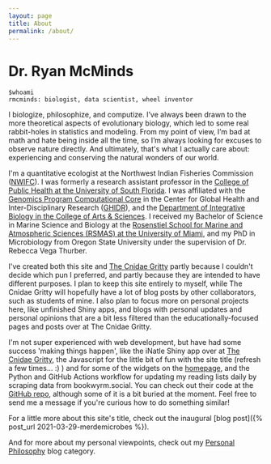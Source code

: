 ```yaml
---
layout: page
title: About
permalink: /about/
---
```


# Dr. Ryan McMinds

```
$whoami
rmcminds: biologist, data scientist, wheel inventor
```

I biologize, philosophize, and computize. I’ve always been drawn to the more theoretical aspects of evolutionary biology, which led to some real rabbit-holes in statistics and modeling. From my point of view, I’m bad at math and hate being inside all the time, so I’m always looking for excuses to observe nature directly. And ultimately, that's what I actually care about: experiencing and conserving the natural wonders of our world. 

I'm a quantitative ecologist at the Northwest Indian Fisheries Commission ([NWIFC](https://nwifc.org/)). I was formerly a research assistant professor in the [College of Public Health at the University of South Florida](https://health.usf.edu/publichealth). I was affiliated with the [Genomics Program Computational Core](https://health.usf.edu/publichealth/ghidr/genomics/request-services) in the Center for Global Health and Inter-Disciplinary Research ([GHIDR](https://health.usf.edu/publichealth/ghidr)), and the [Department of Integrative Biology in the College of Arts & Sciences](https://www.usf.edu/arts-sciences/departments/ib/). I received my Bachelor of Science in Marine Science and Biology at the [Rosenstiel School for Marine and Atmospheric Sciences (RSMAS) at the University of Miami](https://undergraduate.earth.miami.edu/academics/majors/marine-science-dual-major-programs/index.html), and my PhD in Microbiology from Oregon State University under the supervision of Dr. Rebecca Vega Thurber.

I've created both this site and [The Cnidae Gritty](https://thecnidaegritty.org) partly because I couldn't decide which pun I preferred, and partly because they are intended to have different purposes. I plan to keep this site entirely to myself, while The Cnidae Gritty will hopefully have a lot of blog posts by other collaborators, such as students of mine. I also plan to focus more on personal projects here, like unfinished Shiny apps, and blogs with personal updates and personal opinions that are a bit less filtered than the educationally-focused pages and posts over at The Cnidae Gritty.

I'm not super experienced with web development, but have had some success 'making things happen', like the iNatle Shiny app over at [The Cnidae Gritty](https://thecnidaegritty.org/iNatle/), the Javascript for the little bit of fun with the site title (refresh a few times... :) ) and for some of the widgets on the [homepage](/), and the Python and GitHub Actions workflow for updating my reading lists daily by scraping data from bookwyrm.social. You can check out their code at the [GitHub repo](https://github.com/rmcminds/merdemicrobes), although some of it is a bit buried at the moment. Feel free to send me a message if you're curious how to do something similar!

For a little more about this site's title, check out the inaugural [blog post]({% post_url 2021-03-29-merdemicrobes %}).

And for more about my personal viewpoints, check out my [Personal Philosophy](/about/personal-philosophy/) blog category.
